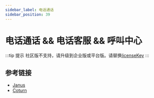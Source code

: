 ```yaml
---
sidebar_label: 电话通话
sidebar_position: 39
---
```


# 电话通话 && 电话客服 && 呼叫中心

:::tip 提示
社区版不支持，请升级到企业版或平台版。请替换[licenseKey](../development/license.md)
:::

## 参考链接

- [Janus](../deploy/depend/janus.md)
- [Coturn](../deploy/depend/coturn.md)
